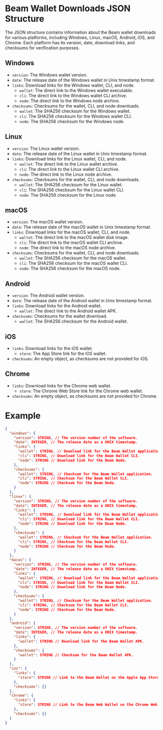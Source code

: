 # Beam Wallet Downloads JSON Structure

The JSON structure contains information about the Beam wallet downloads for various platforms, including Windows, Linux, macOS, Android, iOS, and Chrome. Each platform has its version, date, download links, and checksums for verification purposes.

## Windows

- `version`: The Windows wallet version.
- `date`: The release date of the Windows wallet in Unix timestamp format.
- `links`: Download links for the Windows wallet, CLI, and node.
  - `wallet`: The direct link to the Windows wallet executable.
  - `cli`: The direct link to the Windows wallet CLI archive.
  - `node`: The direct link to the Windows node archive.
- `checksums`: Checksums for the wallet, CLI, and node downloads.
  - `wallet`: The SHA256 checksum for the Windows wallet.
  - `cli`: The SHA256 checksum for the Windows wallet CLI.
  - `node`: The SHA256 checksum for the Windows node.

## Linux

- `version`: The Linux wallet version.
- `date`: The release date of the Linux wallet in Unix timestamp format.
- `links`: Download links for the Linux wallet, CLI, and node.
  - `wallet`: The direct link to the Linux wallet archive.
  - `cli`: The direct link to the Linux wallet CLI archive.
  - `node`: The direct link to the Linux node archive.
- `checksums`: Checksums for the wallet, CLI, and node downloads.
  - `wallet`: The SHA256 checksum for the Linux wallet.
  - `cli`: The SHA256 checksum for the Linux wallet CLI.
  - `node`: The SHA256 checksum for the Linux node.

## macOS

- `version`: The macOS wallet version.
- `date`: The release date of the macOS wallet in Unix timestamp format.
- `links`: Download links for the macOS wallet, CLI, and node.
  - `wallet`: The direct link to the macOS wallet disk image.
  - `cli`: The direct link to the macOS wallet CLI archive.
  - `node`: The direct link to the macOS node archive.
- `checksums`: Checksums for the wallet, CLI, and node downloads.
  - `wallet`: The SHA256 checksum for the macOS wallet.
  - `cli`: The SHA256 checksum for the macOS wallet CLI.
  - `node`: The SHA256 checksum for the macOS node.

## Android

- `version`: The Android wallet version.
- `date`: The release date of the Android wallet in Unix timestamp format.
- `links`: Download links for the Android wallet.
  - `wallet`: The direct link to the Android wallet APK.
- `checksums`: Checksums for the wallet download.
  - `wallet`: The SHA256 checksum for the Android wallet.

## iOS

- `links`: Download links for the iOS wallet.
  - `store`: The App Store link for the iOS wallet.
- `checksums`: An empty object, as checksums are not provided for iOS.

## Chrome

- `links`: Download links for the Chrome web wallet.
  - `store`: The Chrome Web Store link for the Chrome web wallet.
- `checksums`: An empty object, as checksums are not provided for Chrome.

# Example

```json
{
  "windows": {
    "version": STRING, // The version number of the software.
    "date": INTEGER, // The release date as a UNIX timestamp.
    "links": {
      "wallet": STRING, // Download link for the Beam Wallet application.
      "cli": STRING, // Download link for the Beam Wallet CLI.
      "node": STRING // Download link for the Beam Node.
    },
    "checksums": {
      "wallet": STRING, // Checksum for the Beam Wallet application.
      "cli": STRING, // Checksum for the Beam Wallet CLI.
      "node": STRING // Checksum for the Beam Node.
    }
  },
  "linux": {
    "version": STRING, // The version number of the software.
    "date": INTEGER, // The release date as a UNIX timestamp.
    "links": {
      "wallet": STRING, // Download link for the Beam Wallet application.
      "cli": STRING, // Download link for the Beam Wallet CLI.
      "node": STRING // Download link for the Beam Node.
    },
    "checksums": {
      "wallet": STRING, // Checksum for the Beam Wallet application.
      "cli": STRING, // Checksum for the Beam Wallet CLI.
      "node": STRING // Checksum for the Beam Node.
    }
  },
  "macos": {
    "version": STRING, // The version number of the software.
    "date": INTEGER, // The release date as a UNIX timestamp.
    "links": {
      "wallet": STRING, // Download link for the Beam Wallet application.
      "cli": STRING, // Download link for the Beam Wallet CLI.
      "node": STRING // Download link for the Beam Node.
    },
    "checksums": {
      "wallet": STRING, // Checksum for the Beam Wallet application.
      "cli": STRING, // Checksum for the Beam Wallet CLI.
      "node": STRING // Checksum for the Beam Node.
    }
  },
  "android": {
    "version": STRING, // The version number of the software.
    "date": INTEGER, // The release date as a UNIX timestamp.
    "links": {
      "wallet": STRING // Download link for the Beam Wallet APK.
    },
    "checksums": {
      "wallet": STRING // Checksum for the Beam Wallet APK.
    }
  },
  "ios": {
    "links": {
      "store": STRING // Link to the Beam Wallet on the Apple App Store.
    },
    "checksums": {}
  },
  "chrome": {
    "links": {
      "store": STRING // Link to the Beam Web Wallet on the Chrome Web Store.
    },
    "checksums": {}
  }
}
```

